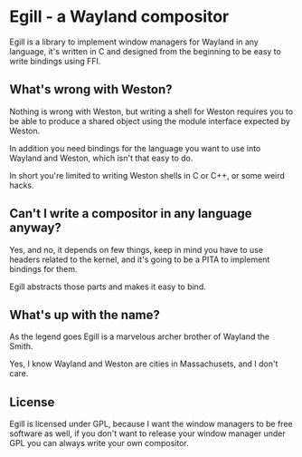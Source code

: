 Egill - a Wayland compositor
============================
Egill is a library to implement window managers for Wayland in any language,
it's written in C and designed from the beginning to be easy to write bindings
using FFI.

What's wrong with Weston?
-------------------------
Nothing is wrong with Weston, but writing a shell for Weston requires you to be
able to produce a shared object using the module interface expected by Weston.

In addition you need bindings for the language you want to use into Wayland and
Weston, which isn't that easy to do.

In short you're limited to writing Weston shells in C or C++, or some weird
hacks.

Can't I write a compositor in any language anyway?
--------------------------------------------------
Yes, and no, it depends on few things, keep in mind you have to use headers
related to the kernel, and it's going to be a PITA to implement bindings for
them.

Egill abstracts those parts and makes it easy to bind.

What's up with the name?
------------------------
As the legend goes Egill is a marvelous archer brother of Wayland the Smith.

Yes, I know Wayland and Weston are cities in Massachusets, and I don't care.

License
-------
Egill is licensed under GPL, because I want the window managers to be free
software as well, if you don't want to release your window manager under GPL
you can always write your own compositor.
